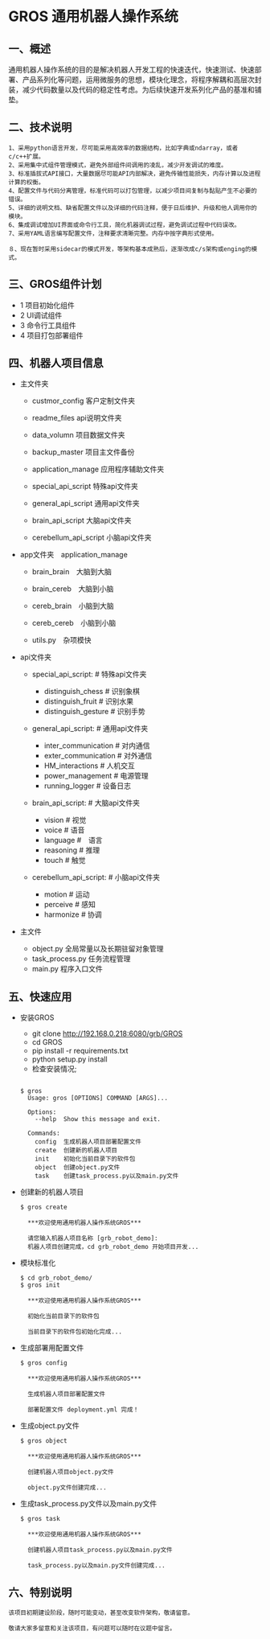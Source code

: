 # GROS 通用机器人操作系统

## 一、概述

通用机器人操作系统的目的是解决机器人开发工程的快速迭代，快速测试、快速部署、产品系列化等问题，运用微服务的思想，模块化理念，将程序解耦和高层次封装，减少代码数量以及代码的稳定性考虑。为后续快速开发系列化产品的基准和铺垫。

## 二、技术说明

```
1、采用python语言开发，尽可能采用高效率的数据结构，比如字典或ndarray，或者c/c++扩展。
2、采用集中式组件管理模式，避免外部组件间调用的凌乱，减少开发调试的难度。
3、标准插拔式API接口，大量数据尽可能API内部解决，避免传输性能损失，内存计算以及进程计算的权衡。
4、配置文件与代码分离管理，标准代码可以打包管理，以减少项目间复制与黏贴产生不必要的错误。
5、详细的说明文档、缺省配置文件以及详细的代码注释，便于日后维护、升级和他人调用你的模块。
6、集成调试增加UI界面或命令行工具，简化机器调试过程，避免调试过程中代码误改。
7、采用YAML语言编写配置文件，注释要求清晰完整。内存中按字典形式使用。

８、现在暂时采用sidecar的模式开发，等架构基本成熟后，逐渐改成c/s架构或enging的模式。
```

## 三、GROS组件计划
  
- 1 项目初始化组件
- 2 UI调试组件
- 3 命令行工具组件
- 4 项目打包部署组件

## 四、机器人项目信息

- 主文件夹

  - custmor_config  客户定制文件夹
  - readme_files  api说明文件夹  
  - data_volumn  项目数据文件夹
  - backup_master  项目主文件备份

  - application_manage  应用程序辅助文件夹

  - special_api_script  特殊api文件夹
  - general_api_script  通用api文件夹  
  - brain_api_script  大脑api文件夹
  - cerebellum_api_script  小脑api文件夹

- app文件夹　application_manage

  - brain_brain　大脑到大脑
  - brain_cereb　大脑到小脑
  - cereb_brain　小脑到大脑
  - cereb_cereb　小脑到小脑

  - utils.py　杂项模快

- api文件夹
  - special_api_script: # 特殊api文件夹
    - distinguish_chess # 识别象棋
    - distinguish_fruit # 识别水果
    - distinguish_gesture # 识别手势
  
  - general_api_script: # 通用api文件夹
    - inter_communication # 对内通信
    - exter_communication # 对外通信
    - HM_interactions # 人机交互
    - power_management # 电源管理
    - running_logger # 设备日志
  
  - brain_api_script: # 大脑api文件夹
    - vision # 视觉
    - voice # 语音
    - language #　语言
    - reasoning # 推理
    - touch # 触觉

  - cerebellum_api_script: # 小脑api文件夹
    - motion # 运动
    - perceive # 感知
    - harmonize # 协调

- 主文件
  - object.py 全局常量以及长期驻留对象管理
  - task_process.py 任务流程管理
  - main.py 程序入口文件


## 五、快速应用

- 安装GROS
  - git clone http://192.168.0.218:6080/grb/GROS
  - cd GROS
  - pip install -r requirements.txt
  - python setup.py install
  - 检查安装情况;
  ```

  $ gros
    Usage: gros [OPTIONS] COMMAND [ARGS]...

    Options:
      --help  Show this message and exit.

    Commands:
      config  生成机器人项目部署配置文件
      create  创建新的机器人项目
      init    初始化当前目录下的软件包
      object  创建object.py文件
      task    创建task_process.py以及main.py文件
  ```

- 创建新的机器人项目

  ```
  $ gros create

    ***欢迎使用通用机器人操作系统GROS***

    请您输入机器人项目名称 [grb_robot_demo]: 
    机器人项目创建完成，cd grb_robot_demo 开始项目开发...

    ```

- 模块标准化

  ```
  $ cd grb_robot_demo/
  $ gros init

    ***欢迎使用通用机器人操作系统GROS***

    初始化当前目录下的软件包

    当前目录下的软件包初始化完成...

  ```

- 生成部署用配置文件

  ```
  $ gros config

    ***欢迎使用通用机器人操作系统GROS***

    生成机器人项目部署配置文件

    部署配置文件 deployment.yml 完成！

  ```

- 生成object.py文件

  ```
  $ gros object

    ***欢迎使用通用机器人操作系统GROS***

    创建机器人项目object.py文件

    object.py文件创建完成...

  ```

- 生成task_process.py文件以及main.py文件

  ```
  $ gros task

    ***欢迎使用通用机器人操作系统GROS***

    创建机器人项目task_process.py以及main.py文件

    task_process.py以及main.py文件创建完成...
  ```

## 六、特别说明

```
该项目初期建设阶段，随时可能变动，甚至改变软件架构，敬请留意。

敬请大家多留意和关注该项目，有问题可以随时在议题中留言。
```